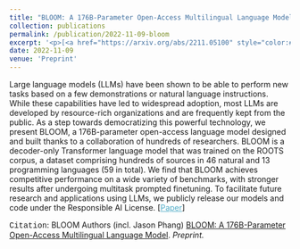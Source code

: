```yaml
---
title: "BLOOM: A 176B-Parameter Open-Access Multilingual Language Model"
collection: publications
permalink: /publication/2022-11-09-bloom
excerpt: '<p>[<a href="https://arxiv.org/abs/2211.05100" style="color:#51ADC8;">Paper</a>] - <a href="/publication/2022-11-09-bloom" style="color:#51ADC8;">Abstract</a><br /><span style="font-family:Courier New">Citation</span>: BLOOM Authors (incl. Jason Phang) <u>BLOOM: A 176B-Parameter Open-Access Multilingual Language Model</u>. <i>Preprint.</i></p>'
date: 2022-11-09
venue: 'Preprint'
---
```


Large language models (LLMs) have been shown to be able to perform new tasks based on a few demonstrations or natural language instructions. While these capabilities have led to widespread adoption, most LLMs are developed by resource-rich organizations and are frequently kept from the public. As a step towards democratizing this powerful technology, we present BLOOM, a 176B-parameter open-access language model designed and built thanks to a collaboration of hundreds of researchers. BLOOM is a decoder-only Transformer language model that was trained on the ROOTS corpus, a dataset comprising hundreds of sources in 46 natural and 13 programming languages (59 in total). We find that BLOOM achieves competitive performance on a wide variety of benchmarks, with stronger results after undergoing multitask prompted finetuning. To facilitate future research and applications using LLMs, we publicly release our models and code under the Responsible AI License.
[<a href="https://arxiv.org/abs/2211.05100" style="color:#51ADC8;">Paper</a>]

<span style="font-family:Courier New">Citation</span>: BLOOM Authors (incl. Jason Phang) <u>BLOOM: A 176B-Parameter Open-Access Multilingual Language Model</u>. <i>Preprint.</i> 
